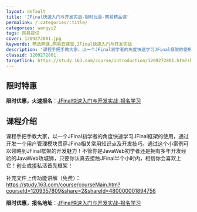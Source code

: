 ```yaml
---
layout: default
title: 'JFinal快速入门与开发实战-限时优惠-网易精品课'
permalink: /:categories/:title/
categories: wangyi2
tags: 网易提供
cover: 1209272801.jpg
keywords: 精选网课,网易云课堂,JFinal快速入门与开发实战
description: '课程手把手教大家，以一个JFinal初学者的角度快速学习JFinal框架的使用，通过开发一个用户管理模块贯穿JFina相'
classid: 1209272801
targetlink: https://study.163.com/course/introduction/1209272801.htm?share=1&shareId=1025206652&utm_campaign=share&utm_medium=iphoneShare&utm_source=&utm_u=1025206652
---
```


## 限时特惠

**限时优惠，火速报名**：[JFinal快速入门与开发实战-报名学习](https://study.163.com/course/introduction/1209272801.htm?share=1&shareId=1025206652&utm_campaign=share&utm_medium=iphoneShare&utm_source=&utm_u=1025206652)

## 课程介绍

课程手把手教大家，以一个JFinal初学者的角度快速学习JFinal框架的使用，通过开发一个用户管理模块贯穿JFina相关常用知识点及开发技巧。通过这个小案例可以领略到JFinal框架的开发魅力！不管你是JavaWeb初学者还是拥有多年开发经验的JavaWeb攻城狮，只要你认真去接触JFinal半个小时内，相信你会喜欢上它！创业或接私活首先框架！

补充文件上传功能讲解（免费）：https://study.163.com/course/courseMain.htm?courseId=1209357809&share=2&shareId=480000001894756

**限时优惠，报名地址**：[JFinal快速入门与开发实战-报名学习](https://study.163.com/course/introduction/1209272801.htm?share=1&shareId=1025206652&utm_campaign=share&utm_medium=iphoneShare&utm_source=&utm_u=1025206652)

